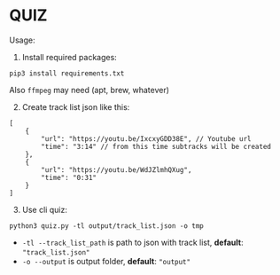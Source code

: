 # QUIZ

Usage: 

1. Install required packages:
```
pip3 install requirements.txt
```
Also `ffmpeg` may need (apt, brew, whatever)

2. Create track list json like this:
```jsonc
[
    {
        "url": "https://youtu.be/IxcxyGDD38E", // Youtube url
        "time": "3:14" // from this time subtracks will be created
    },
    {
        "url": "https://youtu.be/WdJZlmhQXug",
        "time": "0:31"
    }
]
```
3. Use cli quiz: 
```
python3 quiz.py -tl output/track_list.json -o tmp
```

- `-tl --track_list_path` is path to json with track list, **default**: `"track_list.json"`
- `-o --output` is output folder, **default**: `"output"`
